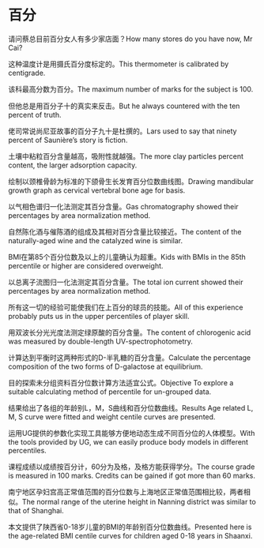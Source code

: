 # 百分

<p><span class="chinese">请问蔡总目前百分女人有多少家店面？</span><span class="english">How many stores do you have now, Mr Cai?</span></p>

<p><span class="chinese">这种温度计是用摄氏百分度标定的。</span><span class="english">This thermometer is calibrated by centigrade.</span></p>

<p><span class="chinese">该科最高分数为百分。</span><span class="english">The maximum number of marks for the subject is 100.</span></p>

<p><span class="chinese">但他总是用百分子十的真实来反击。</span><span class="english">But he always countered with the ten percent of truth.</span></p>

<p><span class="chinese">佬司常说尚尼亚故事的百分子九十是杜撰的。</span><span class="english">Lars used to say that ninety percent of Saunière’s story is fiction.</span></p>

<p><span class="chinese">土壤中粘粒百分含量越高，吸附性就越强。</span><span class="english">The more clay particles percent content, the larger adsorption capacity.</span></p>

<p><span class="chinese">绘制以颈椎骨龄为标准的下颌骨生长发育百分位数曲线图。</span><span class="english">Drawing mandibular growth graph as cervical vertebral bone age for basis.</span></p>

<p><span class="chinese">以气相色谱归一化法测定其百分含量。</span><span class="english">Gas chromatography showed their percentages by area normalization method.</span></p>

<p><span class="chinese">自然陈化酒与催陈酒的组成及其相对百分含量比较接近。</span><span class="english">The content of the naturally-aged wine and the catalyzed wine is similar.</span></p>

<p><span class="chinese">BMI在第85个百分位数及以上的儿童确认为超重。</span><span class="english">Kids with BMIs in the 85th percentile or higher are considered overweight.</span></p>

<p><span class="chinese">以总离子流图归一化法测定其百分含量。</span><span class="english">The total ion current showed their percentages by area normalization method.</span></p>

<p><span class="chinese">所有这一切的经验可能使我们在上百分的球员的技能。</span><span class="english">All of this experience probably puts us in the upper percentiles of player skill.</span></p>

<p><span class="chinese">用双波长分光光度法测定绿原酸的百分含量。</span><span class="english">The content of chlorogenic acid was measured by double-length UV-spectrophotometry.</span></p>

<p><span class="chinese">计算达到平衡时这两种形式的D-半乳糖的百分含量。</span><span class="english">Calculate the percentage composition of the two forms of D-galactose at equilibrium.</span></p>

<p><span class="chinese">目的探索未分组资料百分位数计算方法适宜公式。</span><span class="english">Objective To explore a suitable calculating method of percentile for un-grouped data.</span></p>

<p><span class="chinese">结果给出了各组的年龄别L，M，S曲线和百分位数曲线。</span><span class="english">Results Age related L, M, S curve were fitted and weight centile curves are presented.</span></p>

<p><span class="chinese">运用UG提供的参数化实现工具能够方便地动态生成不同百分位的人体模型。</span><span class="english">With the tools provided by UG, we can easily produce body models in different percentiles.</span></p>

<p><span class="chinese">课程成绩以成绩按百分计，60分为及格，及格方能获得学分。</span><span class="english">The course grade is measured in 100 marks. Credits can be gained if got more than 60 marks.</span></p>

<p><span class="chinese">南宁地区孕妇宫高正常值范围的百分位数与上海地区正常值范围相比较，两者相似。</span><span class="english">The normal range of the uterine height in Nanning district was similar to that of Shanghai.</span></p>

<p><span class="chinese">本文提供了陕西省0-18岁儿童的BMI的年龄别百分位数曲线。</span><span class="english">Presented here is the age-related BMI centile curves for children aged 0-18 years in Shaanxi.</span></p>

